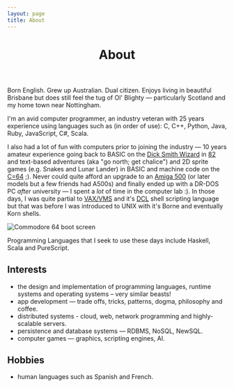 ```yaml
---
layout: page
title: About
---
```


<header class="page-header">
  <h1>About</h1>
</header>

Born English. Grew up Australian. Dual citizen. Enjoys living in beautiful Brisbane but does still feel the tug of Ol' Blighty — particularly Scotland and my home town near Nottingham.

I'm an avid computer programmer, an industry veteran with 25 years experience using languages such as (in order of use): C, C++, Python, Java, Ruby, JavaScript, C#, Scala.

I also had a lot of fun with computers prior to joining the industry — 10 years
amateur experience going back to BASIC on the [Dick Smith Wizard](http://ultimateconsoledatabase.com/others/dick_smith_wizzard.htm) in [82](http://www.youtube.com/watch?v=JbCr15KkBxY) and text-based adventures (aka "go north; get chalice") and 2D sprite games (e.g. Snakes and Lunar Lander) in BASIC and machine code on the [C=64](http://en.wikipedia.org/wiki/Commodore_64) ;). Never could quite afford an upgrade to an [Amiga 500](http://en.wikipedia.org/wiki/Amiga_500) (or later models but a few friends had A500s) and finally ended up with a DR-DOS PC _after_ university — I spent a _lot_ of time in the computer lab :). In those days, I was quite partial to [VAX/VMS](http://en.wikipedia.org/wiki/OpenVMS) and it's [DCL](http://en.wikipedia.org/wiki/DIGITAL_Command_Language) shell scripting language but that was before I was introduced to UNIX with it's Borne and eventually Korn shells.

![Commodore 64 boot screen](http://upload.wikimedia.org/wikipedia/commons/4/48/C64_startup_animiert.gif)

Programming Languages that I seek to use these days include Haskell, Scala and PureScript.


## Interests

  - the design and implementation of programming languages, runtime systems and operating systems – very similar beasts!
  - app development — trade offs, tricks, patterns, dogma, philosophy and coffee.
  - distributed systems - cloud, web, network programming and highly-scalable servers.
  - persistence and database systems — RDBMS, NoSQL, NewSQL.
  - computer games — graphics, scripting engines, AI.


## Hobbies

  - human languages such as Spanish and French.
